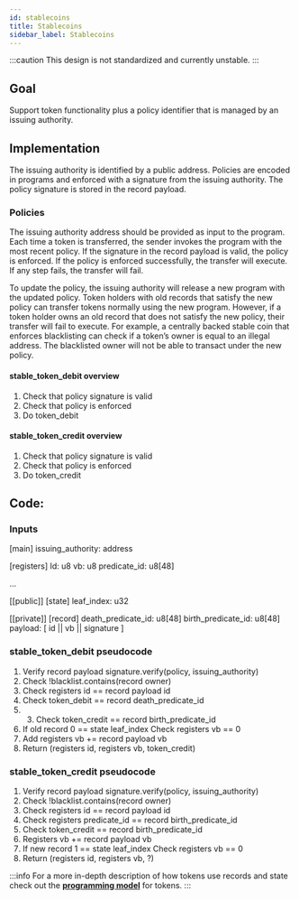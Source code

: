 ```yaml
---
id: stablecoins
title: Stablecoins
sidebar_label: Stablecoins
---
```


:::caution
This design is not standardized and currently unstable.
:::

## Goal

Support token functionality plus a policy identifier that is managed by an issuing authority.

## Implementation

The issuing authority is identified by a public address. Policies are encoded in programs and enforced with a signature from the issuing authority. The policy signature is stored in the record payload.

### Policies

The issuing authority address should be provided as input to the program. Each time a token is transferred, the sender invokes the program with the most recent policy. If the signature in the record payload is valid, the policy is enforced. If the policy is enforced successfully, the transfer will execute. If any step fails, the transfer will fail.

To update the policy, the issuing authority will release a new program with the updated policy. Token holders with old records that satisfy the new policy can transfer tokens normally using the new program. However, if a token holder owns an old record that does not satisfy the new policy, their transfer will fail to execute.
For example, a centrally backed stable coin that enforces blacklisting can check if a token’s owner is equal to an illegal address. The blacklisted owner will not be able to transact under the new policy.

#### stable_token_debit overview

1. Check that policy signature is valid
2. Check that policy is enforced
3. Do token_debit

#### stable_token_credit overview

1. Check that policy signature is valid
2. Check that policy is enforced
3. Do token_credit

## Code:

### Inputs

[main]
issuing_authority: address

[registers]
Id: u8
vb: u8
predicate_id: u8[48]

…

[[public]]
[state]
leaf_index: u32

[[private]]
[record]
death_predicate_id: u8[48]
birth_predicate_id: u8[48]
payload: [ id || vb || signature ]

### stable_token_debit pseudocode

1. Verify record payload signature.verify(policy, issuing_authority)
2. Check !blacklist.contains(record owner)
3. Check registers id == record payload id
4. Check token_debit == record death_predicate_id
5. 3. Check token_credit == record birth_predicate_id
6. If old record 0 == state leaf_index
	Check registers vb == 0
6. Add registers vb += record payload vb
7. Return (registers id, registers vb, token_credit)

### stable_token_credit pseudocode 
1. Verify record payload signature.verify(policy, issuing_authority)
2. Check !blacklist.contains(record owner)
3. Check registers id == record payload id
4. Check registers predicate_id == record birth_predicate_id
5. Check token_credit == record birth_predicate_id
6. Registers vb += record payload vb
7. If new record 1 == state leaf_index
	Check registers vb == 0
8. Return (registers id, registers vb, ?)

:::info
For a more in-depth description of how tokens use records and state check out the [**programming model**](aleo/documentation/developer/programming_model/01_token.md) for tokens.
:::